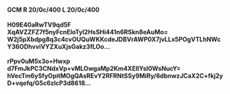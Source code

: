 #### GCM R 20/0c/400 L 20/0c/400
**H09E40aRwTV9qd5F**<br/>**XqAVZZFZ7f5nyFcnEloTyl2HsSHi441n6RSkn8eAuMo=**<br/>**W2j5pXbdpg8q3c4cvOUQuWKKcdeJDBVrAWP0X7jvLLx5POgVTLhNWcY36ODhvviVYZXuXjsGakz3fLOo...**<br/><br/>
**rPpv0uM5x3o+Hwxp**<br/>**d7FmJkPC3CNdxVp+vMLOwgaMp2Km4XElIYsI0WsNucY=**<br/>**hVecTm6ySfyOpitMOgQAsREvY2RFRNtSSy9MiRy/6dbnwzJCaX2C+fkj2yD+vqefq/G5c6zlcP3d8618...**